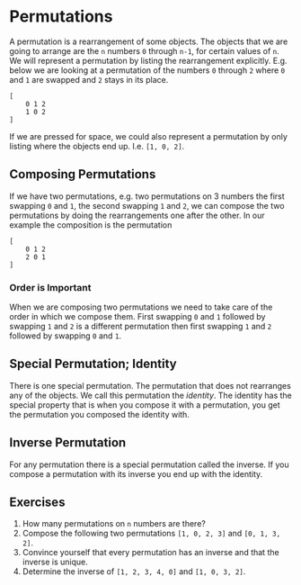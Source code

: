 # Permutations
A permutation is a rearrangement of some objects. The objects that we are going
to arrange are the `n` numbers `0` through `n-1`, for certain values of `n`. We
will represent a permutation by listing the rearrangement explicitly. E.g. below
we are looking at a permutation of the numbers `0` through `2` where `0` and `1`
are swapped and `2` stays in its place.

```plain
[
    0 1 2
    1 0 2
]
```

If we are pressed for space, we could also represent a permutation by only
listing where the objects end up. I.e. `[1, 0, 2]`. 

## Composing Permutations
If we have two permutations, e.g. two permutations on 3 numbers the first
swapping `0` and `1`, the second swapping `1` and `2`, we can compose the two
permutations by doing the rearrangements one after the other. In our example the
composition is the permutation

```plain
[
    0 1 2
    2 0 1
]
```

### Order is Important
When we are composing two permutations we need to take care of the order in
which we compose them. First swapping `0` and `1` followed by swapping `1` and
`2` is a different permutation then first swapping `1` and `2` followed by
swapping `0` and `1`.

## Special Permutation; Identity
There is one special permutation. The permutation that does not rearranges any
of the objects. We call this permutation the *identity*. The identity has the
special property that is when you compose it with a permutation, you get the
permutation you composed the identity with.

## Inverse Permutation
For any permutation there is a special permutation called the inverse. If you
compose a permutation with its inverse you end up with the identity.

## Exercises
1. How many permutations on `n` numbers are there?
2. Compose the following two permutations `[1, 0, 2, 3]` and `[0, 1, 3, 2]`.
3. Convince yourself that every permutation has an inverse and that the inverse
   is unique.
4. Determine the inverse of `[1, 2, 3, 4, 0]` and `[1, 0, 3, 2]`. 
